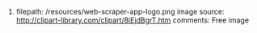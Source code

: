 
1.  filepath: /resources/web-scraper-app-logo.png
    image source: http://clipart-library.com/clipart/8iEjdBgrT.htm
    comments: Free image